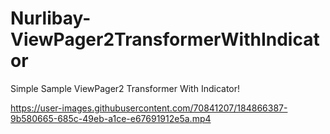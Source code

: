 # Nurlibay-ViewPager2TransformerWithIndicator
Simple Sample ViewPager2 Transformer With Indicator!

https://user-images.githubusercontent.com/70841207/184866387-9b580665-685c-49eb-a1ce-e67691912e5a.mp4
